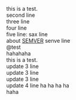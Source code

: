 this is a test.  
second line  
three line  
four line  
five line:
sax line  
about [SEMVER](http://semver.org)
senve line  
@test  
hahahaha  
this is a test.  
update 3 line  
update 3 line  
update 3 line  
update 4 line ha ha ha ha  
haha



